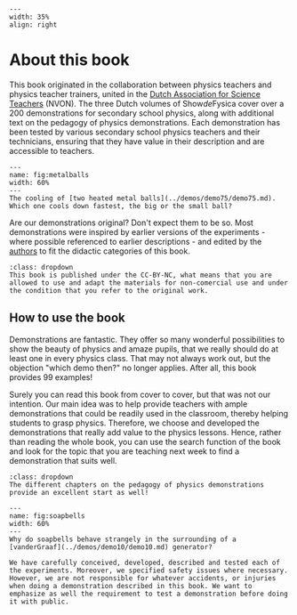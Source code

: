 ```{figure} ../figures/confirmed.png
---
width: 35%
align: right
```

# About this book

This book originated in the collaboration between physics teachers and physics teacher trainers, united in the [Dutch Association for Science Teachers](https://nvon.nl) (NVON). The three Dutch volumes of Show*de*Fysica cover over a 200 demonstrations for secondary school physics, along with additional text on the pedagogy of physics demonstrations. Each demonstration has been tested by various secondary school physics teachers and their technicians, ensuring that they have value in their description and are accessible to teachers.

```{figure} Figures/metalballs.jpeg
---
name: fig:metalballs
width: 60%
---
The cooling of [two heated metal balls](../demos/demo75/demo75.md). Which one cools down fastest, the big or the small ball?
```

Are our demonstrations original? Don't expect them to be so. Most demonstrations were inspired by earlier versions of the experiments - where possible referenced to earlier descriptions - and edited by the [authors](Authors) to fit the didactic categories of this book.  

```{tip}
:class: dropdown
This book is published under the CC-BY-NC, what means that you are allowed to use and adapt the materials for non-comercial use and under the condition that you refer to the original work. 
```

## How to use the book
Demonstrations are fantastic. They offer so many wonderful possibilities to show the beauty of physics and amaze pupils, that we really should do at least one in every physics class. That may not always work out, but the objection "which demo then?" no longer applies. After all, this book provides 99 examples!

Surely you can read this book from cover to cover, but that was not our intention. Our main idea was to help provide teachers with ample demonstrations that could be readily used in the classroom, thereby helping students to grasp physics. Therefore, we choose and developed the demonstrations that really add value to the physics lessons. Hence, rather than reading the whole book, you can use the search function of the book and look for the topic that you are teaching next week to find a demonstration that suits well.

```{tip}
:class: dropdown
The different chapters on the pedagogy of physics demonstrations provide an excellent start as well!
```

```{figure} Figures/soapbells.jpg
---
name: fig:soapbells
width: 60%
---
Why do soapbells behave strangely in the surrounding of a [vanderGraaf](../demos/demo10/demo10.md) generator?
```

```{Warning}
We have carefully conceived, developed, described and tested each of the experiments. Moreover, we specified safety issues where necessary. However, we are not responsible for whatever accidents, or injuries when doing a demonstration described in this book. We want to emphasize as well the requirement to test a demonstration before doing it with public. 
```